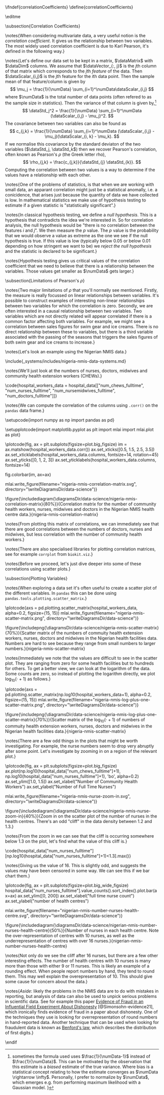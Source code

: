 \ifndef{correlationCoefficients}
\define{correlationCoefficients}

\editme

\subsection{Correlation Coefficients}

\notes{When considering multivariate data, a very useful notion is the *correlation coefficient*. It gives us the relationship between two variables. The most widely used correlation coefficient is due to Karl Pearson, it's defined in the following way.}

\notes{Let's define our data set to be kept in a matrix, $\dataMatrix$ with $\dataDim$ columns. We assume that $\dataVector_{:, j}$ is the $j$th column of that matrix which corresponds to the $j$th *feature* of the data. Then $\dataScalar_{i,j}$ is the $j$th feature for the $i$th data point. Then the sample mean of that feature/column is given by
$$
\mu_j = \frac{1}{\numData} \sum_{i=1}^\numData\dataScalar_{i,j}
$$
where $\numData$ is the total number of data points (often refered to as the sample size in statistics). Then the variance of that column is given by,[^variance-footnote]
$$
\dataStd_j^2 = \frac{1}{\numData} \sum_{i=1}^\numData (\dataScalar_{i,j} - \mu_j)^2.
$$
The covariance between two variables can also be found as
$$
c_{j,k} = \frac{1}{\numData} \sum_{i=1}^\numData (\dataScalar_{i,j} - \mu_j)(\dataScalar_{i, k} - \mu_k).
$$
If we normalise this covariance by the standard deviaton of the two variables ($\dataStd_j, \dataStd_k$) then we recover Pearson's correlation, often known as Pearson's $\rho$ (the Greek letter rho),
$$
\rho_{j,k} = \frac{c_{j,k}}{\dataStd_{j} \dataStd_{k}}.
$$
Computing the correlation between two values is a way to determine if the values have a relationship with each other.

[^variance-footnote]: sometimes the formula used uses $\frac{1}{\numData-1}$ instead of $\frac{1}{\numData}$. This can be motivated by the observation that this estimate is a *biased* estimate of the true variance. Where bias is a statistical concept relating to how the estimate converges as $\numData \rightarrow \infty$. Personally, I prefer to normalize by $\numData$, which emerges e.g. from performing maximum likelihood with a Gaussian model. }

\notes{One of the problems of statistics, is that when we are working with small data, an apparant correlation might just be a statistical anomally, i.e. a conicidence, that arises just because the quantity of data we have collected is low. In mathematical statistics we make use of hypothesis testing to estimate if a given statistic is "statistically significant".}

\notes{In classical hypothesis testing, we define a *null hypothesis*. This is a hypothesis that contradicts the idea we're interested in. So for correlation analysis, the null hypothesis would be "there is no correlation between the features $i$ and $j$". We then measure the $p$ value. The $p$ value is the probability that we would observe a value as extreme as the one we see if the null hypothesis is true. If this value is low (typically below 0.05 or below 0.01 depending on how stringent we want to be) we *reject the null hypothesis* and the statistic is declared to be significant.}

\notes{Hypothesis testing gives us critical values of the correlation coefficient that we need to believe that there is a relationship between the variables. Those values get smaller as $\numData$ gets larger.}

\subsection{Limitations of Pearson's $\rho$}

\notes{Two major limitations of $\rho$ that you'll normally see mentioned. Firstly, the measure is really focussed on linear relationships between variables. It's possible to construct examples of interesting non-linear relationships between two variables for which the correlation is zero. Secondly, we are often interested in a causal relationship between two variables. Two variables which are not directly related will appear correlated if there is a common factor affecting both variables. For example, we might see a correlation between sales figures for swim gear and ice creams. There is no direct relationship between these to variables, but there is a third variable associated with the passing of the seasons that triggers the sales figures of both swim gear and ice creams to increase.}

\notes{Let's look an example using the Nigerian NMIS data.}

\include{_systems/includes/nigeria-nmis-data-systems.md}

\notes{We'll just look at the numbers of nurses, doctors, midwives and community health extension workers (CHEWs).}

\code{hospital_workers_data = hospital_data[["num_chews_fulltime", "num_nurses_fulltime", "num_nursemidwives_fulltime", "num_doctors_fulltime"]]} 

\notes{We can compute the correlation of the columns using `.corr()` on the `pandas` data frame.}

\setupcode{import numpy as np
import pandas as pd}

\setupplotcode{import matplotlib.pyplot as plt
import mlai
import mlai.plot as plot}

\plotcode{fig, ax = plt.subplots(figsize=plot.big_figsize)
im = ax.matshow(hospital_workers_data.corr())
ax.set_xticks([0.5, 1.5, 2.5, 3.5])
ax.set_xticklabels(hospital_workers_data.columns, fontsize=14, rotation=45)
ax.set_yticks([0, 1, 2, 3])
ax.set_yticklabels(hospital_workers_data.columns, fontsize=14)

fig.colorbar(im, ax=ax)

mlai.write_figure(filename="nigeria-nmis-correlation-matrix.svg", directory="\writeDiagramsDir/data-science")}

\figure{\includediagram{\diagramsDir/data-science/nigeria-nmis-correlation-matrix}{80%}}{Correlation matrix for the number of community health workers, nurses, midwives and doctors in the Nigerian NMIS health centre data.}{nigeria-nmis-correlation-matrix}

\notes{From plotting this matrix of correlations, we can immediately see that there are good correlations between the numbers of doctors, nurses and midwives, but less correlation with the number of community health workers.}

\notes{There are also specialised libraries for plotting correlation matrices, see for example `corrplot` from `biokit.viz`.}

\notes{Before we proceed, let's just dive deeper into some of these correlations using scatter plots.}

\subsection{Plotting Variables}

\notes{When exploring a data set it's often useful to create a scatter plot of the different variables. In `pandas` this can be done using `pandas.tools.plotting.scatter_matrix`.}

\plotcode{axs = pd.plotting.scatter_matrix(hospital_workers_data, alpha=0.2, figsize=(15, 15))
mlai.write_figure(filename="nigeria-nmis-scatter-matrix.png", directory="\writeDiagramsDir/data-science")}

\figure{\includepng{\diagramsDir/data-science/nigeria-nmis-scatter-matrix}{70%}}{Scatter matrix of the numbers of commuity health extension workers, nurses, doctors and midwives in the Nigerian health facilities data. Numbers are hard to see because they range from small numbers to larger numbers.}{nigeria-nmis-scatter-matrix}

\notes{Immediately we note that the values are difficult to see in the scatter plot. They are ranging from zero for some health facilities but to hundreds for others. To get a better view, we can look at the logarithm of the data. Some counts are zero, so instead of plotting the logarithm directly, we plot $\log_{10}(\cdot + 1)$ as follows.}

\plotcode{axs = pd.plotting.scatter_matrix(np.log10(hospital_workers_data+1), alpha=0.2, figsize=(15, 15))
mlai.write_figure(filename="nigeria-nmis-log-plus-one-scatter-matrix.png", directory="\writeDiagramsDir/data-science")}

\figure{\includepng{\diagramsDir/data-science/nigeria-nmis-log-plus-one-scatter-matrix}{70%}}{Scatter matrix of the $\log_{10}(\cdot + 1)$ of numbers of commuity health extension workers, nurses, doctors and midwives in the Nigerian health facilities data.}{nigeria-nmis-scatter-matrix}

\notes{There are a few odd things in the plots that might be worth investigating. For example, the nurse numbers seem to drop very abruptly after some point. Let's investigate by zooming in on a region of the relevant plot.}

\plotcode{fig, ax = plt.subplots(figsize=plot.big_figsize)
ax.plot(np.log10(hospital_data["num_chews_fulltime"]+1), np.log10(hospital_data["num_nurses_fulltime"]+1), 'bo', alpha=0.2)
ax.set_ylim([1.0, 1.5])
ax.set_xlabel("Number of Community Health Workers")
ax.set_ylabel("Number of Full Time Nurses")

mlai.write_figure(filename="nigeria-nmis-nurse-zoom-in.svg", directory="\writeDiagramsDir/data-science")}


\figure{\includediagram{\diagramsDir/data-science/nigeria-nmis-nurse-zoom-in}{40%}}{Zoom in on the scatter plot of the number of nurses in the health centres. There's an odd "cliff" in the data density between 1.2 and 1.3.}

\notes{From the zoom in we can see that the cliff is occurring somewhere below 1.3 on the plot, let's find what the value of this cliff is.}

\code{hospital_data["num_nurses_fulltime"][np.log10(hospital_data["num_nurses_fulltime"]+1)<1.3].max()}

\notes{Giving us the value of 16. This is slightly odd, and suggests the values may have been censored in some way. We can see this if we bar chart them.}

\plotcode{fig, ax = plt.subplots(figsize=plot.big_wide_figsize)
hospital_data["num_nurses_fulltime"].value_counts().sort_index().plot.bar(ax=ax)
ax.set_ylim([0, 200])
ax.set_xlabel("full time nurse count")
ax.set_ylabel("number of health centres")

mlai.write_figure(filename="nigerian-nmis-number-nurses-health-centre.svg",
                  directory="\writeDiagramsDir/data-science")}

\figure{\includediagram{\diagramsDir/data-science/nigerian-nmis-number-nurses-health-centre}{50%}}{Number of nurses in each health centre. Note the over-representation of centres with 10 nurses, as well as the underrepresentation of centres with over 16 nurses.}{nigerian-nmis-number-nurses-health-centre}

\notes{Not only do we see the cliff after 16 nurses, but there are a few other interesting effects. The number of health centres with 10 nurses is many more than those with either 9 or 11 nurses. This is likely an example of a rounding effect. When people report numbers by hand, they tend to round them. This may well explain the overepresentation of 10. This should give some cause for concern about the data.}

\notes{*Aside*: likely the problems in the NMIS data are to do with mistakes in reporting, but analysis of data can also be used to unpick serious problems in scientific data. See for example this paper [Evidence of Fraud in an Influential Field Experiment About Dishonesty](https://datacolada.org/98) [@Simonsohn-evidence21], which ironically finds evidence of fraud in a paper about dishonesty. One of the techniques they use is looking for overrepresentation of round numbers in hand-reported data. Another technique that can be used when looking for fraudulent data is known as [Benford's law](https://en.wikipedia.org/wiki/Benford%27s_law), which describes the distribution of first digits.}





\endif
